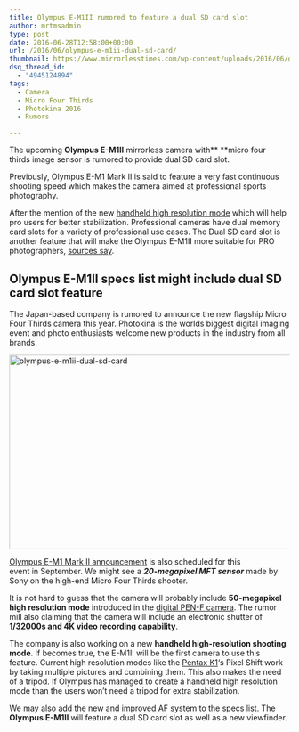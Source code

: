 ```yaml
---
title: Olympus E-M1II rumored to feature a dual SD card slot
author: mrtmsadmin
type: post
date: 2016-06-28T12:58:00+00:00
url: /2016/06/olympus-e-m1ii-dual-sd-card/
thumbnail: https://www.mirrorlesstimes.com/wp-content/uploads/2016/06/olympus-e-m1ii-dual-sd-card.png
dsq_thread_id:
  - "4945124894"
tags:
  - Camera
  - Micro Four Thirds
  - Photokina 2016
  - Rumors

---
```

The upcoming **Olympus E-M1II** mirrorless camera with** **micro four thirds image sensor is rumored to provide dual SD card slot.

Previously, Olympus E-M1 Mark II is said to feature a very fast continuous shooting speed which makes the camera aimed at professional sports photography.

After the mention of the new <a href="http://www.dailycameranews.com/2016/05/olympus-e-m1-mark-ii-handheld-high-res-mode/" target="_blank">handheld high resolution mode</a> which will help pro users for better stabilization. Professional cameras have dual memory card slots for a variety of professional use cases. The Dual SD card slot is another feature that will make the Olympus E-M1II more suitable for PRO photographers, <a href="http://www.43rumors.com/ft5-the-new-olympus-e-m1ii-has-a-dual-sd-card-slot/" target="_blank">sources say</a>.<!--more-->

## Olympus E-M1II specs list might include dual SD card slot feature

The Japan-based company is rumored to announce the new flagship Micro Four Thirds camera this year. Photokina is the worlds biggest digital imaging event and photo enthusiasts welcome new products in the industry from all brands.

<img class="alignnone size-full wp-image-382" src="https://i0.wp.com/www.mirrorlesstimes.com/wp-content/uploads/2016/06/olympus-e-m1ii-dual-sd-card.png?resize=600%2C349&#038;ssl=1" alt="olympus-e-m1ii-dual-sd-card" width="600" height="349" srcset="https://i0.wp.com/www.mirrorlesstimes.com/wp-content/uploads/2016/06/olympus-e-m1ii-dual-sd-card.png?w=900&ssl=1 900w, https://i0.wp.com/www.mirrorlesstimes.com/wp-content/uploads/2016/06/olympus-e-m1ii-dual-sd-card.png?resize=300%2C174&ssl=1 300w, https://i0.wp.com/www.mirrorlesstimes.com/wp-content/uploads/2016/06/olympus-e-m1ii-dual-sd-card.png?resize=768%2C446&ssl=1 768w" sizes="(max-width: 600px) 100vw, 600px" data-recalc-dims="1" /> 

[Olympus E-M1 Mark II announcement][1] is also scheduled for this event in September. We might see a **_20-megapixel MFT sensor_** made by Sony on the high-end Micro Four Thirds shooter.

It is not hard to guess that the camera will probably include **50-megapixel high resolution mode** introduced in the [digital PEN-F camera][2]. The rumor mill also claiming that the camera will include an electronic shutter of **1/32000s and 4K video recording capability**.

The company is also working on a new **handheld high-resolution shooting mode**. If becomes true, the E-M1II will be the first camera to use this feature. Current high resolution modes like the [Pentax K1][3]‘s Pixel Shift work by taking multiple pictures and combining them. This also makes the need of a tripod. If Olympus has managed to create a handheld high resolution mode than the users won’t need a tripod for extra stabilization.

We may also add the new and improved AF system to the specs list. The **Olympus E-M1II** will feature a dual SD card slot as well as a new viewfinder.

 [1]: https://www.mirrorlesstimes.com/2016/04/olympus-e-m1-mark-ii-announcement/
 [2]: https://www.mirrorlesstimes.com/2016/04/olympus-pen-f/
 [3]: http://www.dailycameranews.com/2016/02/pentax-k-1-full-frame-dslr/